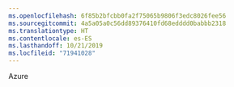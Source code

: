 ```yaml
---
ms.openlocfilehash: 6f85b2bfcbb0fa2f75065b9806f3edc8026fee56
ms.sourcegitcommit: 4a5a05a0c56dd89376410fd68edddd0babbb2318
ms.translationtype: HT
ms.contentlocale: es-ES
ms.lasthandoff: 10/21/2019
ms.locfileid: "71941028"
---
```

Azure
